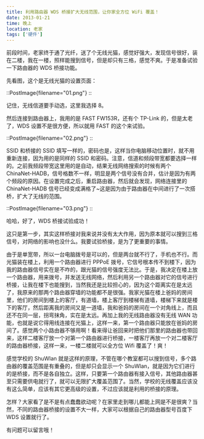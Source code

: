 ```yaml
---
title: 利用路由器 WDS 桥接扩大无线范围，让你家全方位 WiFi 覆盖！
date: 2013-01-21
time: 晚上
location: 老家
tags: ['硬件']
---
```


前段时间，老家终于通了光纤，送了个无线光猫，感觉好强大，发现信号很好，装在二楼，我在一楼，照样能搜到信号，但是却只有三格，感觉不爽。于是准备试验一下路由器的 WDS 桥接功能。

先看图，这个是无线光猫的设置页面：

::PostImage{filename="01.png"}
::

记住，无线信道要手动选，这里我选择 8。

然后连接到路由器上，我用的是 FAST FW153R，还有个 TP-Link 的，但是太老了，WDS 设置不是很方便，所以就用 FAST 的这个来试验。

::PostImage{filename="02.png"}
::

SSID 和桥接的 SSID 填写一样的，密码也是，这样当你电脑移动位置时，就不用重新连接，因为用的是同样的 SSID 和密码。注意，信道和频段带宽都要选择一样的。之前我频段带宽这里用的是自动，结果无线网络搜索的时候有两个 ChinaNet-HADB，信号格数不一样，明显是两个信号没有合并，估计是因为有两个频段的原因。在设置完成之后，重启路由器，然后就会发现，网络连接里的 ChinaNet-HADB 信号已经变成满格了~这是因为由于路由器在中间进行了一次搭桥，扩大了无线的范围。

::PostImage{filename="03.png"}
::

哈哈，好了，WDS 桥接试验成功！

这只是第一步，其实这样桥接对我来说并没有太大作用，因为原本就可以搜到三格信号，对网络的影响也没什么。我要试验桥接，是为了更重要的事情。

由于是单宽带，所以一台电脑拨号是可以的，但是两台就不行了，手机也不行。而光猫装在楼上，利用一个路由器进行 PPPoE 拨号，它信号根本传不到楼下，因为我的路由器信号实在是不咋的，跟光猫的信号强度无法比。于是，我决定在楼上放一个路由器，用来拨号，并发送无线网络，然后利用另一个路由器对它的信号进行桥接，让我在楼下也能搜到，当然我还是比较担心的，因为这个距离实在是太远了，我原来的那两个路由器穿墙的功能都不是很强。我家光猫在楼上爸妈的房间里，他们的房间到楼上的客厅，有道墙，楼上客厅到楼梯有道墙，楼梯下来就是楼下的客厅，然后距离我的房间又是一道墙，我和爸妈的房间在一个对角线上，而且还不在同一层，拐弯抹角，实在是太远。再加上我的无线路由器没有无线 WAN 功能，也就是说它得用线连接在光猫上，这样一来，第一个路由器只能放在爸妈的房间了。感觉两个小路由器不够用啊！看来得让爸回来时把他们那里的路由器也带回来，这样二楼客厅放一个对第一个路由器进行桥接，一楼客厅再放一个对二楼客厅的路由器桥接，这样一来，一楼二楼就可以全方位 Wifi 覆盖了！爽！

感觉学校的 ShuWlan 就是这样的原理，不管在哪个教室都可以搜到信号，多个路由器的覆盖范围是有重叠的，但是却只会显示一个 ShuWlan，就是因为它们进行的是桥接，而不是各自独立。这样，只要第一个路由器有接入信号，其他路由器甚至只需要供电就行了，就可以无限扩大覆盖范围了。当然，学校的无线覆盖应该没有这么简单，应该有其它更高级的设置，不过应该就是利用的桥接的原理。

怎样？大家看了是不是有点蠢蠢欲动呢？在家里走到哪儿都能上网是不是很爽？当然，不同的路由器桥接的设置不大一样，大家可以根据自己的路由器型号百度下 WDS 设置就行了。

有问题可以留言哦！
